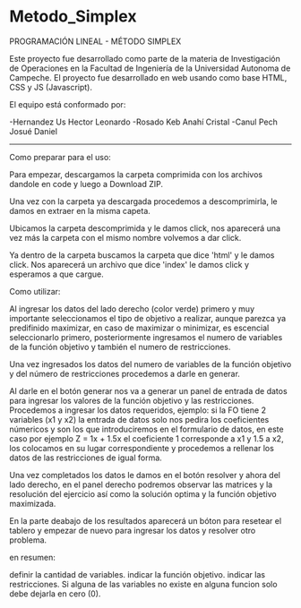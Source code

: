 # Metodo_Simplex

 PROGRAMACIÓN LINEAL - MÉTODO SIMPLEX

 Este proyecto fue desarrollado como parte de la materia de Investigación de Operaciones en la Facultad de Ingeniería de la Universidad Autonoma de Campeche.
 El proyecto fue desarrollado en web usando como base HTML, CSS y JS (Javascript).

 El equipo está conformado por:

 -Hernandez Us Hector Leonardo 
 -Rosado Keb Anahí Cristal 
 -Canul Pech Josué Daniel 

----------------------------------------------------------------------------------------------------------------------------------------------------------------

Como preparar para el uso:

Para empezar, descargamos la carpeta comprimida con los archivos dandole en code y luego a Download ZIP.

Una vez con la carpeta ya descargada procedemos a descomprimirla, le damos en extraer en la misma capeta.

Ubicamos la carpeta descomprimida y le damos click, nos aparecerá una vez más la carpeta con el mismo nombre volvemos a 
dar click.

Ya dentro de la carpeta buscamos la carpeta que dice 'html' y le damos click. Nos aparecerá un archivo que dice 'index'
le damos click y esperamos a que cargue.


Como utilizar:

Al ingresar los datos del lado derecho (color verde) primero y muy importante seleccionamos el tipo de objetivo a realizar, aunque parezca ya predifinido maximizar, 
en caso de maximizar o minimizar, es escencial seleccionarlo primero, posteriormente ingresamos el numero de variables de la función objetivo y también el numero
de restricciones.

Una vez ingresados los datos del numero de variables de la función objetivo y del número de restricciones procedemos a darle en generar.

Al darle en el botón generar nos va a generar un panel de entrada de datos para ingresar los valores de la función objetivo y las restricciones.
Procedemos a ingresar los datos requeridos, ejemplo: si la FO tiene 2 variables (x1 y x2) la entrada de datos solo nos pedira los coeficientes númericos
y son los que introduciremos en el formulario de datos, en este caso por ejemplo Z = 1x + 1.5x el coeficiente 1 corresponde a x1 y 1.5 a x2, los colocamos
en su lugar correspondiente y procedemos a rellenar los datos de las restricciones de igual forma.

Una vez completados los datos le damos en el botón resolver y ahora del lado derecho, en el panel derecho podremos observar las matrices y la resolución del 
ejercicio así como la solución optima y la función objetivo maximizada.

En la parte deabajo de los resultados aparecerá un bóton para resetear el tablero y empezar de nuevo para ingresar los datos y resolver otro problema.

en resumen:

definir la cantidad de variables. 
indicar la función objetivo. 
indicar las restricciones. 
Si alguna de las variables no existe en alguna funcion solo debe dejarla en cero (0).
